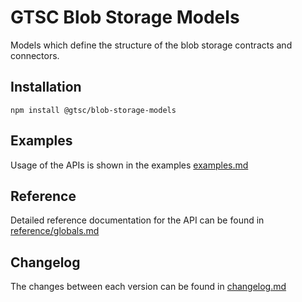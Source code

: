 # GTSC Blob Storage Models

Models which define the structure of the blob storage contracts and connectors.

## Installation

```shell
npm install @gtsc/blob-storage-models
```

## Examples

Usage of the APIs is shown in the examples [examples.md](examples.md)

## Reference

Detailed reference documentation for the API can be found in [reference/globals.md](reference/globals.md)

## Changelog

The changes between each version can be found in [changelog.md](changelog.md)

